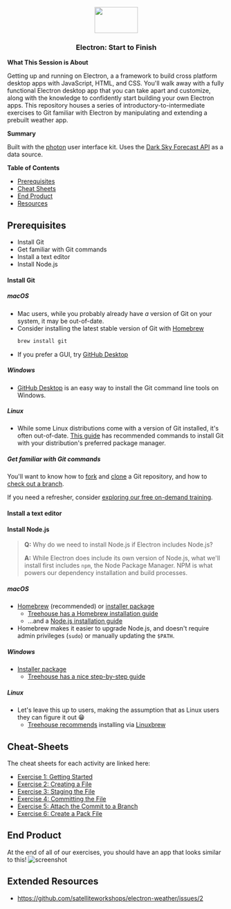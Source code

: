 <p align="center">
  <img src="https://user-images.githubusercontent.com/3791941/31036931-072760fe-a534-11e7-8cd7-0565bdc2727c.png" width="100" height="60">

  <h3 align="center">Electron: Start to Finish<br></h3>
</p>

**What This Session is About**

Getting up and running on Electron, a a framework to build cross platform desktop apps with JavaScript, HTML, and CSS. You'll walk away with a fully functional Electron desktop app that you can take apart and customize, along with the knowledge to confidently start building your own Electron apps. This repository houses a series of introductory-to-intermediate exercises to Git familiar with Electron by manipulating and extending a prebuilt weather app.

**Summary**

Built with the [photon](http://photonkit.com) user interface kit.
Uses the [Dark Sky Forecast API](https://developer.forecast.io) as a data source.

**Table of Contents**
- [Prerequisites](#prerequisites)
- [Cheat Sheets](#cheat-sheets)
- [End Product](#end-product)
- [Resources](#extended-resources)

## Prerequisites

- Install Git
- Get familiar with Git commands
- Install a text editor
- Install Node.js

#### Install Git

##### macOS
- Mac users, while you probably already have _a_ version of Git on your system, it may be out-of-date.
- Consider installing the latest stable version of Git with [Homebrew](https://brew.sh)  
  ```sh
  brew install git
  ```
- If you prefer a GUI, try [GitHub Desktop](https://desktop.github.com)

##### Windows
- [GitHub Desktop](https://desktop.github.com) is an easy way to install the Git command line tools on Windows.

##### Linux
- While some Linux distributions come with a version of Git installed, it's often out-of-date. [This guide](https://git-scm.com/download/linux) has recommended commands to install Git with your distribution's preferred package manager.

##### Get familiar with Git commands
You'll want to know how to [fork](https://help.github.com/articles/fork-a-repo/) and [clone](https://help.github.com/articles/cloning-a-repository/) a Git repository, and how to [check out a branch](https://git-scm.com/docs/git-checkout#git-checkout-emgitcheckoutemltbranchgt).

If you need a refresher, consider [exploring our free on-demand training](https://services.github.com/on-demand/).

#### Install a text editor

#### Install Node.js
> **Q:** Why do we need to install Node.js if Electron includes Node.js?
>
> **A:** While Electron does include its own version of Node.js, what we'll install first includes `npm`, the Node Package Manager. NPM is what powers our dependency installation and build processes.

##### macOS
- [Homebrew](https://brew.sh) (recommended) or [installer package](https://nodejs.org/en/download/)
  - [Treehouse has a Homebrew installation guide](http://treehouse.github.io/installation-guides/mac/homebrew.html)
  - …and a [Node.js installation guide](http://treehouse.github.io/installation-guides/mac/node-mac.html)
- Homebrew makes it easier to upgrade Node.js, and doesn't require admin privileges (`sudo`) or manually updating the `$PATH`.

##### Windows
- [Installer package](https://nodejs.org/en/download/)  
  - [Treehouse has a nice step-by-step guide](http://treehouse.github.io/installation-guides/windows/node-windows.html)

##### Linux
- Let's leave this up to users, making the assumption that as Linux users they can figure it out :grin:  
  - [Treehouse recommends](http://treehouse.github.io/installation-guides/linux/node-linux.html) installing via [Linuxbrew](http://linuxbrew.sh)

## Cheat-Sheets
The cheat sheets for each activity are linked here:

- [Exercise 1: Getting Started](cheat-sheets/1-getting-started.md)
- [Exercise 2: Creating a File](cheat-sheets/2-diving-in.md)
- [Exercise 3: Staging the File](cheat-sheets/3-stage-file.md)
- [Exercise 4: Committing the File](cheat-sheets/4-commit-file.md)
- [Exercise 5: Attach the Commit to a Branch](cheat-sheets/5-make-branch.md)
- [Exercise 6: Create a Pack File](cheat-sheets/6-make-pack.md)

## End Product
At the end of all of our exercises, you should have an app that looks similar to this!
![screenshot](https://cloud.githubusercontent.com/assets/671378/15033544/97011f38-1220-11e6-9611-1571063fe107.png)

## Extended Resources
- https://github.com/satelliteworkshops/electron-weather/issues/2
